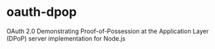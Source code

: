 # oauth-dpop
OAuth 2.0 Demonstrating Proof-of-Possession at the Application Layer (DPoP) server implementation for Node.js
